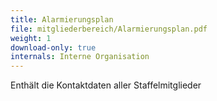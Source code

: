 ```yaml
---
title: Alarmierungsplan
file: mitgliederbereich/Alarmierungsplan.pdf
weight: 1
download-only: true
internals: Interne Organisation
---
```


Enthält die Kontaktdaten aller Staffelmitglieder